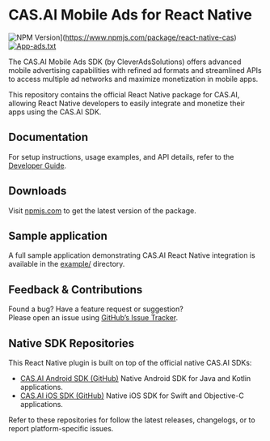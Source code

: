 # CAS.AI Mobile Ads for React Native
![NPM Version](https://img.shields.io/npm/v/react-native-cas)](https://www.npmjs.com/package/react-native-cas)
[![App-ads.txt](https://img.shields.io/endpoint?url=https://raw.githubusercontent.com/cleveradssolutions/App-ads.txt/master/Shield.json)](https://github.com/cleveradssolutions/App-ads.txt)

The CAS.AI Mobile Ads SDK (by CleverAdsSolutions) offers advanced mobile advertising capabilities with refined ad formats and streamlined APIs to access multiple ad networks and maximize monetization in mobile apps.

This repository contains the official React Native package for CAS.AI, allowing React Native developers to easily integrate and monetize their apps using the CAS.AI SDK.

## Documentation
For setup instructions, usage examples, and API details, refer to the [Developer Guide](https://docs.page/cleveradssolutions/docs/ReactNative).

## Downloads
Visit [npmjs.com](https://www.npmjs.com/package/react-native-cas) to get the latest version of the package.

## Sample application
A full sample application demonstrating CAS.AI React Native integration is available in the [example/](https://github.com/cleveradssolutions/CAS-ReactNative/tree/main/example) directory.

## Feedback & Contributions
Found a bug? Have a feature request or suggestion?  
Please open an issue using [GitHub’s Issue Tracker](https://github.com/cleveradssolutions/CAS-ReactNative/issues).

## Native SDK Repositories
This React Native plugin is built on top of the official native CAS.AI SDKs:
- [CAS.AI Android SDK (GitHub)](https://github.com/cleveradssolutions/CAS-Android)
  Native Android SDK for Java and Kotlin applications.
- [CAS.AI iOS SDK (GitHub)](https://github.com/cleveradssolutions/CAS-iOS)
  Native iOS SDK for Swift and Objective-C applications.

Refer to these repositories for follow the latest releases, changelogs, or to report platform-specific issues.